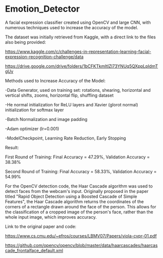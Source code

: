 # Emotion_Detector
A facial expression classifier created using OpenCV and large CNN, with numerous techniques used to increase the accuracy of the model.

The dataset was initially retrieved from Kaggle, with a direct link to the files also being provided:

https://www.kaggle.com/c/challenges-in-representation-learning-facial-expression-recognition-challenge/data

https://drive.google.com/drive/folders/1bCFKTkmItIZl73YNUq5QXppLpIdmTgUv

Methods used to Increase Accuracy of the Model:

-Data Generator, used on training set: rotations, shearing, horizontal and vertical shifts, zooms, horizontal flip, shuffling dataset

-He normal initialization for ReLU layers and Xavier (glorot normal) initialization for softmax layer

-Batch Normalization and image padding

-Adam optimizer (lr=0.001)

-ModelCheckpoint, Learning Rate Reduction, Early Stopping


Result:

First Round of Training: Final Accuracy = 47.29%, Validation Accuracy = 38.38%

Second Round of Training: Final Accuracy = 58.33%, Validation Accuracy = 54.99%

For the OpenCV detection code, the Haar Cascade algorithm was used to detect faces from the webcam's input. Originally proposed in the paper titled "Rapid Object Detection using a Boosted Cascade of Simple Features", the Haar Cascade algorithm returns the coordinates of the corners of a rectangle drawn around the face of the person. This allows for the classification of a cropped image of the person's face, rather than the whole input image, which improves accuracy.

Link to the original paper and code:

https://www.cs.cmu.edu/~efros/courses/LBMV07/Papers/viola-cvpr-01.pdf

https://github.com/opencv/opencv/blob/master/data/haarcascades/haarcascade_frontalface_default.xml
